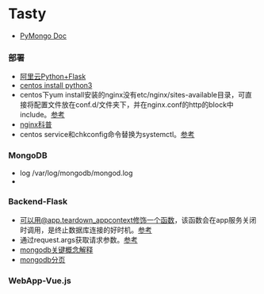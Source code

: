 # Tasty

* [PyMongo Doc](http://api.mongodb.com/python/current/index.html)

### 部署
* [阿里云Python+Flask](https://zhuanlan.zhihu.com/p/22126999)
* [centos install python3](https://www.digitalocean.com/community/tutorials/how-to-install-python-3-and-set-up-a-local-programming-environment-on-centos-7)
* centos下yum install安装的nginx没有etc/nginx/sites-available目录，可直接将配置文件放在conf.d/文件夹下，并在nginx.conf的http的block中include。[参考](https://stackoverflow.com/questions/17413526/nginx-missing-sites-available-directory)
* [nginx科普](https://fraserxu.me/2013/06/22/Nginx-for-developers/)
* centos service和chkconfig命令替换为systemctl。[参考](https://cnzhx.net/blog/centos-7-rhel-7-systemd-commands/)

### MongoDB
* log  /var/log/mongodb/mongod.log
* 

### Backend-Flask

* 可以用@app.teardown_appcontext修饰一个函数，该函数会在app服务关闭时调用，是终止数据库连接的好时机。[参考](http://flask.pocoo.org/docs/0.12/tutorial/dbcon/)
* 通过request.args获取请求参数。[参考](https://segmentfault.com/q/1010000002671013)
* [mongodb关键概念解释](http://wiki.jikexueyuan.com/project/the-little-mongodb-book/the-basics.html)
* [mongodb分页](https://scalegrid.io/blog/fast-paging-with-mongodb/)

### WebApp-Vue.js






